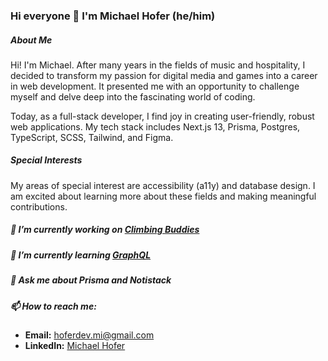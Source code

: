 ### Hi everyone 👋 I'm Michael Hofer (he/him)

##### About Me
Hi! I'm Michael. After many years in the fields of music and hospitality, I decided to transform my passion for digital media and games into a career in web development. It presented me with an opportunity to challenge myself and delve deep into the fascinating world of coding.

Today, as a full-stack developer, I find joy in creating user-friendly, robust web applications. My tech stack includes Next.js 13, Prisma, Postgres, TypeScript, SCSS, Tailwind, and Figma.

##### Special Interests
My areas of special interest are accessibility (a11y) and database design. I am excited about learning more about these fields and making meaningful contributions.

##### 🔭 I’m currently working on [Climbing Buddies](https://github.com/hoferit/climbing-buddies)

##### 🌱 I’m currently learning [GraphQL](https://graphql.com/)

##### 💬 Ask me about Prisma and Notistack

#####  📫 How to reach me: 
- **Email:** [hoferdev.mi@gmail.com](mailto:hoferdev.mi@gmail.com)
- **LinkedIn:** [Michael Hofer](https://www.linkedin.com/in/michael-hofer-webdev/)

<!--
**hoferit/hoferit** is a ✨ _special_ ✨ repository because its `README.md` (this file) appears on your GitHub profile.

Here are some ideas to get you started:

- 🔭 I’m currently working on ...
- 🌱 I’m currently learning ...
- 👯 I’m looking to collaborate on ...
- 🤔 I’m looking for help with ...
- 💬 Ask me about ...
- 📫 How to reach me: 
- **Email:** [hoferdev.mi@gmail.com](mailto:hoferdev.mi@gmail.com)
- **LinkedIn:** [Michael Hofer](https://www.linkedin.com/in/michael-hofer-webdev/)
- **GitHub:** [hoferit](https://github.com/hoferit)
- 😄 Pronouns: ...
- ⚡ Fun fact: ...
-->
